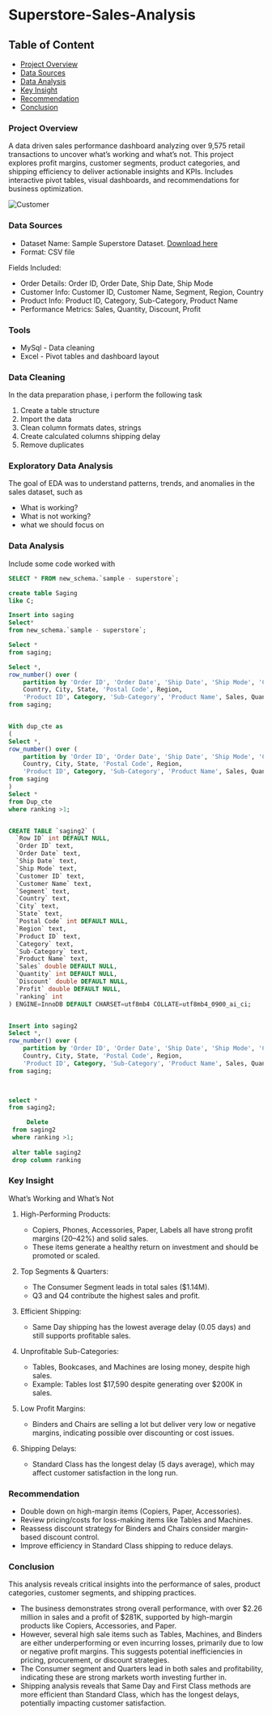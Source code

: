 # Superstore-Sales-Analysis

## Table of Content
  - [Project Overview](#project-overview)
  - [Data Sources](#data-sources)
  - [Data Analysis](#data-analysis)
  - [Key Insight](key-insight)
  - [Recommendation](#recommendation)
  - [Conclusion](#conclusion)

### Project Overview

A data driven sales performance dashboard analyzing over 9,575 retail transactions to uncover what’s working and what’s not. This project explores profit margins, customer segments, product categories, and shipping efficiency to deliver actionable insights and KPIs. Includes interactive pivot tables, visual dashboards, and recommendations for business optimization.

![Customer](https://github.com/user-attachments/assets/10c8bc6b-6cc8-4024-87f3-a060610196a9)

### Data Sources

- Dataset Name: Sample Superstore Dataset. [Download here](https://www.kaggle.com/datasets/vivek468/superstore-dataset-final)
- Format: CSV file 

Fields Included:

- Order Details: Order ID, Order Date, Ship Date, Ship Mode
- Customer Info: Customer ID, Customer Name, Segment, Region, Country
- Product Info: Product ID, Category, Sub-Category, Product Name
- Performance Metrics: Sales, Quantity, Discount, Profit 

### Tools

  - MySql - Data cleaning 
  - Excel - Pivot tables and dashboard layout 

### Data Cleaning

In the data preparation phase, i perform the following task
1. Create a table structure
2. Import the data
3. Clean column formats dates, strings
4. Create calculated columns shipping delay
5. Remove duplicates

### Exploratory Data Analysis

The goal of EDA was to understand patterns, trends, and anomalies in the sales dataset, such as 

  - What is working?
  - What is not working?
  - what we should focus on

### Data Analysis
Include some code worked with

```sql
SELECT * FROM new_schema.`sample - superstore`;

create table Saging
like C;

Insert into saging
Select*
from new_schema.`sample - superstore`;

Select *
from saging;

Select *,
row_number() over (
	partition by 'Order ID', 'Order Date', 'Ship Date', 'Ship Mode', 'Customer ID' , 'Customer Name', Segment,
    Country, City, State, 'Postal Code', Region,
	'Product ID', Category, 'Sub-Category', 'Product Name', Sales, Quantity, Discount, Profit) as ranking
from saging;


With dup_cte as
(
Select *,
row_number() over (
	partition by 'Order ID', 'Order Date', 'Ship Date', 'Ship Mode', 'Customer ID' , 'Customer Name', Segment,
    Country, City, State, 'Postal Code', Region,
	'Product ID', Category, 'Sub-Category', 'Product Name', Sales, Quantity, Discount, Profit) as ranking
from saging
) 
Select *
from Dup_cte
where ranking >1;


CREATE TABLE `saging2` (
  `Row ID` int DEFAULT NULL,
  `Order ID` text,
  `Order Date` text,
  `Ship Date` text,
  `Ship Mode` text,
  `Customer ID` text,
  `Customer Name` text,
  `Segment` text,
  `Country` text,
  `City` text,
  `State` text,
  `Postal Code` int DEFAULT NULL,
  `Region` text,
  `Product ID` text,
  `Category` text,
  `Sub-Category` text,
  `Product Name` text,
  `Sales` double DEFAULT NULL,
  `Quantity` int DEFAULT NULL,
  `Discount` double DEFAULT NULL,
  `Profit` double DEFAULT NULL,
  `ranking` int
) ENGINE=InnoDB DEFAULT CHARSET=utf8mb4 COLLATE=utf8mb4_0900_ai_ci;


Insert into saging2
Select *,
row_number() over (
	partition by 'Order ID', 'Order Date', 'Ship Date', 'Ship Mode', 'Customer ID' , 'Customer Name', Segment,
    Country, City, State, 'Postal Code', Region,
	'Product ID', Category, 'Sub-Category', 'Product Name', Sales, Quantity, Discount, Profit) as ranking
from saging;


    
select *
from saging2;

     Delete
 from saging2
 where ranking >1;
    
 alter table saging2
 drop column ranking

```

### Key Insight

What’s Working and What’s Not

1. High-Performing Products:
   - Copiers, Phones, Accessories, Paper, Labels all have strong profit margins (20–42%) and solid sales.
   - These items generate a healthy return on investment and should be promoted or scaled.

2. Top Segments & Quarters:
   - The Consumer Segment leads in total sales ($1.14M).
   - Q3 and Q4 contribute the highest sales and profit.

3. Efficient Shipping:
   - Same Day shipping has the lowest average delay (0.05 days) and still supports profitable sales.

4. Unprofitable Sub-Categories:
   -  Tables, Bookcases, and Machines are losing money, despite high sales.
   -  Example: Tables lost $17,590 despite generating over $200K in sales.

5. Low Profit Margins:
   - Binders and Chairs are selling a lot but deliver very low or negative margins, indicating possible over discounting or cost issues.

6. Shipping Delays:
   -  Standard Class has the longest delay (5 days average), which may affect customer satisfaction in the long run.

### Recommendation 

  - Double down on high-margin items (Copiers, Paper, Accessories).
  - Review pricing/costs for loss-making items like Tables and Machines.
  - Reassess discount strategy for Binders and Chairs consider margin-based discount control.
  - Improve efficiency in Standard Class shipping to reduce delays.

### Conclusion

This analysis reveals critical insights into the performance of sales, product categories, customer segments, and shipping practices.

  - The business demonstrates strong overall performance, with over $2.26 million in sales and a profit of $281K, supported by high-margin products like Copiers, Accessories, and Paper.
  - However, several high sale items such as Tables, Machines, and Binders are either underperforming or even incurring losses, primarily due to low or negative profit margins.       		This suggests potential inefficiencies in pricing, procurement, or discount strategies.
  - The Consumer segment and Quarters lead in both sales and profitability, indicating these are strong markets worth investing further in.
  - Shipping analysis reveals that Same Day and First Class methods are more efficient than Standard Class, which has the longest delays, potentially impacting customer satisfaction.    

  
    
    


